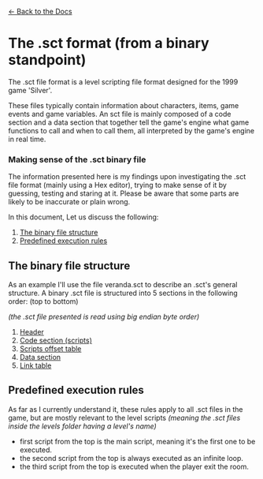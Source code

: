 [<- Back to the Docs](../index.md)

# The .sct format (from a binary standpoint)
The .sct file format is a level scripting file format designed for the 1999 game 'Silver'.

These files typically contain information about characters, items, game events and game variables.
An sct file is mainly composed of a code section and a data section that together tell the game's engine what game functions to call and when to call them, all interpreted by the game's engine in real time.

### Making sense of the .sct binary file
The information presented here is my findings upon investigating the .sct file format (mainly using a Hex editor), trying to make sense of it by guessing, testing and staring at it. Please be aware that some parts are likely to be inaccurate or plain wrong.

In this document, Let us discuss the following:

1. [The binary file structure](#the-binary-file-structure)
2. [Predefined execution rules](#predefined-execution-rules)

## The binary file structure
As an example I'll use the file veranda.sct to describe an .sct's general structure.
A binary .sct file is structured into 5 sections in the following order: (top to bottom)

_(the .sct file presented is read using big endian byte order)_

1. [Header](./header.md)
2. [Code section (scripts)](./code.md)
3. [Scripts offset table](script.md)
4. [Data section](data.md)
5. [Link table](link.md)


## Predefined execution rules
As far as I currently understand it, these rules apply to all .sct files in the game, but are mostly relevant to the level scripts _(meaning the .sct files inside the levels folder having a level's name)_
- first script from the top is the main script, meaning it's the first one to be executed.
- the second script from the top is always executed as an infinite loop.
- the third script from the top is executed when the player exit the room.